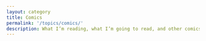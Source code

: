 ```yaml
---
layout: category
title: Comics
permalink: '/topics/comics/'
description: What I’m reading, what I’m going to read, and other comics-related news. 
---
```

